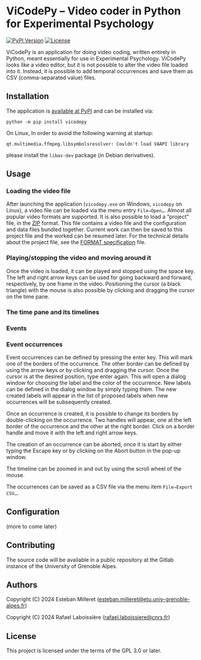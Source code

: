 # ViCodePy – Video coder in Python for Experimental Psychology

[![PyPI Version](https://img.shields.io/pypi/v/vicodepy)](https://pypi.org/project/vicodepy/)
[![License](https://img.shields.io/pypi/l/vicodepy?color=blue)](https://www.gnu.org/licenses/gpl-3.0.en.html)

ViCodePy is an application for doing video coding, written entirely in Python, meant essentially for use in Experimental Psychology. ViCodePy looks like a video editor, but it is not possible to alter the video file loaded into it. Instead, it is possible to add temporal occurrences and save them as CSV (comma-separated value) files.

## Installation

The application is [available at PyPI][] and can be installed via:

    python -m pip install vicodepy

[available at PyPI]: https://pypi.org/project/vicodepy/

On Linux, In order to avoid the following warning at startup:
```
qt.multimedia.ffmpeg.libsymbolsresolver: Couldn't load VAAPI library
```
please install the `libav-dev` package (in Debian derivatives).

## Usage

### Loading the video file

After launching the application (`vicodepy.exe` on Windows, `vicodepy` on Linux), a video file can be loaded via the menu entry `File⇒Open…`. Almost all popular video formats are supported. It is also possible to load a “project” file, in the [ZIP][] format. This file contains a video file and the configuration and data files bundled together. Current work can then be saved to this project file and the worked can be resumed later. For the technical details about the project file, see the [FORMAT specification](FORMAT.md) file.

[ZIP]: https://en.wikipedia.org/wiki/ZIP


### Playing/stopping the video and moving around it

Once the video is loaded, it can be played and stopped using the space key. The left and right arrow keys can be used for going backward and forward, respectively, by one frame in the video. Positioning the cursor (a black triangle) with the mouse is also possible by clicking and dragging the cursor on the time pane.

### The time pane and its timelines

### Events

### Event occurrences

Event occurrences can be defined by pressing the enter key. This will mark one of the borders of the occurrence. The other border can be defined by using the arrow keys or by clicking and dragging the cursor. Once the cursor is at the desired position, type enter again. This will open a dialog window for choosing the label and the color of the occurrence. New labels can be defined in the dialog window by simply typing them. The new created labels will appear in the list of proposed labels when new occurrences will be subsequently created.

Once an occurrence is created, it is possible to change its borders by double-clicking on the occurrence. Two handles will appear, one at the left border of the occurrence and the other at the right border. Click on a border handle and move it with the left and right arrow keys.

The creation of an occurrence can be aborted, once it is start by either typing the Escape key or by clicking on the Abort button in the pop-up window.

The timeline can be zoomed in and out by using the scroll wheel of the mouse.

The occurrences can be saved as a CSV file via the menu item `File⇒Export CSV…`.

## Configuration

(more to come later)

## Contributing

The source code will be available in a public repository at the Gitlab instance of the University of Grenoble Alpes.

## Authors

Copyright (C) 2024  Esteban Milleret (<esteban.milleret@etu.univ-grenoble-alpes.fr>)

Copyright (C) 2024  Rafael Laboissière (<rafael.laboissiere@cnrs.fr>)


## License

This project is licensed under the terms of the GPL 3.0 or later.

<!--  LocalWords:  ViCodePy CSV PyPI Alpes Milleret Laboissière GPL
 -->
